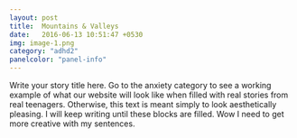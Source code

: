 ```yaml
---
layout: post
title:  Mountains & Valleys
date:   2016-06-13 10:51:47 +0530
img: image-1.png
category: "adhd2"
panelcolor: "panel-info"
---
```

Write your story title here. Go to the anxiety category to see a working example of what our website will look like when filled with real stories from real teenagers. Otherwise, this text is meant simply to look aesthetically pleasing. I will keep writing until these blocks are filled. Wow I need to get more creative with my sentences.